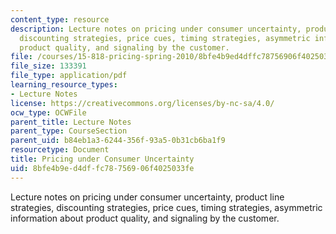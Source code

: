```yaml
---
content_type: resource
description: Lecture notes on pricing under consumer uncertainty, product line strategies,
  discounting strategies, price cues, timing strategies, asymmetric information about
  product quality, and signaling by the customer.
file: /courses/15-818-pricing-spring-2010/8bfe4b9ed4dffc78756906f4025033fe_MIT15_818S10_lec03.pdf
file_size: 133391
file_type: application/pdf
learning_resource_types:
- Lecture Notes
license: https://creativecommons.org/licenses/by-nc-sa/4.0/
ocw_type: OCWFile
parent_title: Lecture Notes
parent_type: CourseSection
parent_uid: b84eb1a3-6244-356f-93a5-0b31cb6ba1f9
resourcetype: Document
title: Pricing under Consumer Uncertainty
uid: 8bfe4b9e-d4df-fc78-7569-06f4025033fe
---
```

Lecture notes on pricing under consumer uncertainty, product line strategies, discounting strategies, price cues, timing strategies, asymmetric information about product quality, and signaling by the customer.